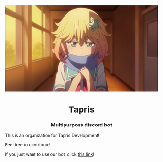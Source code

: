 <p align="center">
 <img src="https://raw.githubusercontent.com/tapris-bot/.github/main/assets/avatar.webp" alt="Bot logo">
 <h1 align="center">Tapris</h1>
 <h3 align="center">Multipurpose discord bot</h3>
</p>

This is an organization for Tapris Development!

Feel free to contribute!

If you just want to use our bot, click [this link](https://discord.com/api/oauth2/authorize?client_id=869088074758520832&scope=bot+applications.commands&permissions=294208515334)!

